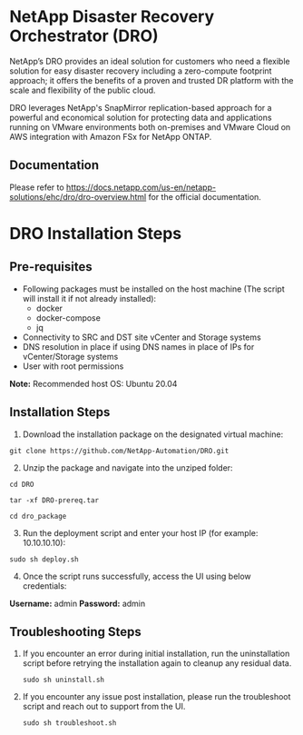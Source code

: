 # NetApp Disaster Recovery Orchestrator (DRO)

NetApp’s DRO provides an ideal solution for customers who need a flexible solution for easy disaster recovery including a zero-compute footprint approach; it offers the benefits of a proven and trusted DR platform with the scale and flexibility of the public cloud. 

DRO leverages NetApp's SnapMirror replication-based approach for a powerful and economical solution for protecting data and applications running on VMware environments both on-premises and VMware Cloud on AWS integration with Amazon FSx for NetApp ONTAP.

## Documentation

Please refer to https://docs.netapp.com/us-en/netapp-solutions/ehc/dro/dro-overview.html for the official documentation.

# DRO Installation Steps

## Pre-requisites

- Following packages must be installed on the host machine (The script will install it if not already installed):
  - docker
  - docker-compose
  - jq
-	Connectivity to SRC and DST site vCenter and Storage systems
-	DNS resolution in place if using DNS names in place of IPs for vCenter/Storage systems
-	User with root permissions

**Note:** Recommended host OS: Ubuntu 20.04

## Installation Steps

1. Download the installation package on the designated virtual machine:

``` git clone https://github.com/NetApp-Automation/DRO.git ```

2. Unzip the package and navigate into the unziped folder:

``` cd DRO ```

``` tar -xf DRO-prereq.tar ```

``` cd dro_package ```

3. Run the deployment script and enter your host IP (for example: 10.10.10.10):

``` sudo sh deploy.sh ```

4. Once the script runs successfully, access the UI using below credentials:

**Username:** admin
**Password:** admin

## Troubleshooting Steps

1. If you encounter an error during initial installation, run the uninstallation script before retrying the installation again to cleanup any residual data. 
    
    ``` sudo sh uninstall.sh ```
  
2. If you encounter any issue post installation, please run the troubleshoot script and reach out to support from the UI.

    ``` sudo sh troubleshoot.sh ```
